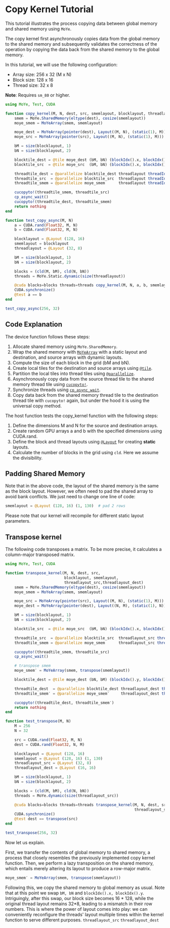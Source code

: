 # Copy Kernel Tutorial

This tutorial illustrates the process copying data between global memory and shared memory using `MoYe`. 

The copy kernel first asynchronously copies data from the global memory to the shared memory and subsequently validates the correctness of the operation by copying the data back from the shared memory to the global memory.

In this tutorial, we will use the following configuration:

- Array size: 256 x 32 (M x N)
- Block size: 128 x 16
- Thread size: 32 x 8

**Note**: Requires `sm_80` or higher.

```julia
using MoYe, Test, CUDA

function copy_kernel(M, N, dest, src, smemlayout, blocklayout, threadlayout)
    smem = MoYe.SharedMemory(eltype(dest), cosize(smemlayout))
    moye_smem = MoYeArray(smem, smemlayout)

    moye_dest = MoYeArray(pointer(dest), Layout((M, N), (static(1), M))) # bug: cannot use make_layout((M, N))
    moye_src = MoYeArray(pointer(src), Layout((M, N), (static(1), M)))

    bM = size(blocklayout, 1)
    bN = size(blocklayout, 2)

    blocktile_dest = @tile moye_dest (bM, bN) (blockIdx().x, blockIdx().y)
    blocktile_src  = @tile moye_src  (bM, bN) (blockIdx().x, blockIdx().y)

    threadtile_dest = @parallelize blocktile_dest threadlayout threadIdx().x
    threadtile_src  = @parallelize blocktile_src  threadlayout threadIdx().x
    threadtile_smem = @parallelize moye_smem      threadlayout threadIdx().x

    cucopyto!(threadtile_smem, threadtile_src) 
    cp_async_wait()
    cucopyto!(threadtile_dest, threadtile_smem)
    return nothing
end

function test_copy_async(M, N)
    a = CUDA.rand(Float32, M, N)
    b = CUDA.rand(Float32, M, N)

    blocklayout = @Layout (128, 16)
    smemlayout = blocklayout
    threadlayout = @Layout (32, 8)

    bM = size(blocklayout, 1)
    bN = size(blocklayout, 2)

    blocks = (cld(M, bM), cld(N, bN))
    threads = MoYe.Static.dynamic(size(threadlayout))

    @cuda blocks=blocks threads=threads copy_kernel(M, N, a, b, smemlayout, blocklayout, threadlayout)
    CUDA.synchronize()
    @test a == b
end

test_copy_async(256, 32)
```
## Code Explanation

The device function follows these steps:

1. Allocate shared memory using `MoYe.SharedMemory`.
2. Wrap the shared memory with [`MoYeArray`](@ref) with a static layout and destination, and source arrays with dynamic layouts.
3. Compute the size of each block in the grid (bM and bN).
4. Create local tiles for the destination and source arrays using [`@tile`](@ref).
5. Partition the local tiles into thread tiles using [`@parallelize`](@ref).
6. Asynchronously copy data from the source thread tile to the shared memory thread tile using [`cucopyto!`](@ref).
7. Synchronize threads using [`cp_async_wait`](@ref).
8. Copy data back from the shared memory thread tile to the destination thread tile with `cucopyto!` again, but under the hood it is using the universal copy method.

The host function tests the copy_kernel function with the following steps:

1. Define the dimensions M and N for the source and destination arrays.
2. Create random GPU arrays a and b with the specified dimensions using CUDA.rand.
3. Define the block and thread layouts using [`@Layout`](@ref) for creating **static** layouts.
4. Calculate the number of blocks in the grid using `cld`. Here we assume the divisibility.


## Padding Shared Memory

Note that in the above code, the layout of the shared memory is the same as the block layout. However, we often need to pad the shared array to avoid bank conflicts. We just need to change one line of code:
```julia
smemlayout = @Layout (128, 16) (1, 130)  # pad 2 rows
```
Please note that our kernel will recompile for different static layout parameters.

## Transpose kernel

The following code transposes a matrix. To be more precise, it calculates a column-major transposed matrix.
```julia
using MoYe, Test, CUDA

function transpose_kernel(M, N, dest, src,
                          blocklayout, smemlayout,
                          threadlayout_src,threadlayout_dest)
    smem = MoYe.SharedMemory(eltype(dest), cosize(smemlayout))
    moye_smem = MoYeArray(smem, smemlayout)

    moye_src = MoYeArray(pointer(src), Layout((M, N), (static(1), M)))
    moye_dest = MoYeArray(pointer(dest), Layout((N, M), (static(1), N)))

    bM = size(blocklayout, 1)
    bN = size(blocklayout, 2)

    blocktile_src  = @tile moye_src  (bM, bN) (blockIdx().x, blockIdx().y)

    threadtile_src  = @parallelize blocktile_src  threadlayout_src threadIdx().x
    threadtile_smem = @parallelize moye_smem      threadlayout_src threadIdx().x

    cucopyto!(threadtile_smem, threadtile_src)
    cp_async_wait()

    # transpose smem
    moye_smem′ = MoYeArray(smem, transpose(smemlayout))

    blocktile_dest = @tile moye_dest (bN, bM) (blockIdx().y, blockIdx().x)

    threadtile_dest  = @parallelize blocktile_dest threadlayout_dest threadIdx().x
    threadtile_smem′ = @parallelize moye_smem′     threadlayout_dest threadIdx().x

    cucopyto!(threadtile_dest, threadtile_smem′)
    return nothing
end

function test_transpose(M, N)
    M = 256
    N = 32

    src = CUDA.rand(Float32, M, N)
    dest = CUDA.rand(Float32, N, M)

    blocklayout = @Layout (128, 16)
    smemlayout = @Layout (128, 16) (1, 130) 
    threadlayout_src = @Layout (32, 8)
    threadlayout_dest = @Layout (16, 16)

    bM = size(blocklayout, 1)
    bN = size(blocklayout, 2)

    blocks = (cld(M, bM), cld(N, bN))
    threads = MoYe.dynamic(size(threadlayout_src))

    @cuda blocks=blocks threads=threads transpose_kernel(M, N, dest, src, blocklayout, smemlayout,
                                                         threadlayout_src, threadlayout_dest)
    CUDA.synchronize()
    @test dest == transpose(src)
end

test_transpose(256, 32)
```

Now let us explain. 

First, we transfer the contents of global memory to shared memory, a process that closely resembles the previously implemented copy kernel function. Then, we perform a lazy transposition on the shared memory, which entails merely altering its layout to produce a row-major matrix.

```julia
moye_smem′ = MoYeArray(smem, transpose(smemlayout))
```

Following this, we copy the shared memory to global memory as usual. Note that at this point we swap `bM, bN` and `blockIdx().x, blockIdx().y`. Intriguingly, after this swap, our block size becomes 16 * 128, while the original thread layout remains 32*8, leading to a mismatch in their row numbers. This is where the power of layout comes into play: we can conveniently reconfigure the threads' layout multiple times within the kernel function to serve different purposes.
`threadlayout_src` `threadlayout_dest`